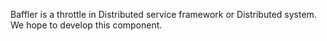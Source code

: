 Baffler is a throttle in Distributed service framework or Distributed system.
We hope to develop this component.